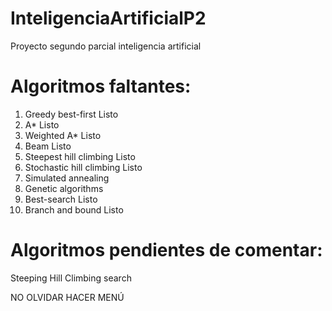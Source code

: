 # InteligenciaArtificialP2
Proyecto segundo parcial inteligencia artificial

# Algoritmos faltantes: 


1. Greedy best-first Listo
2. A* Listo
3. Weighted A* Listo
4. Beam Listo
5. Steepest hill climbing Listo
6. Stochastic hill climbing Listo
7. Simulated annealing
8. Genetic algorithms
9. Best-search Listo
10. Branch and bound Listo


# Algoritmos pendientes de comentar:

Steeping Hill Climbing search

NO OLVIDAR HACER MENÚ
